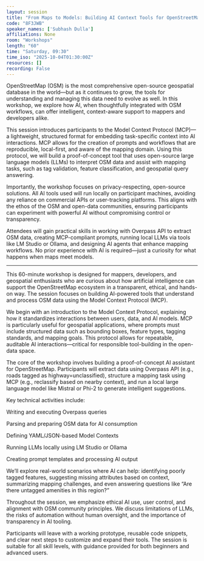 ```yaml
---
layout: session
title: "From Maps to Models: Building AI Context Tools for OpenStreetMap"
code: "8F3JWB"
speaker_names: ['Subhash Dulla']
affiliations: None
room: "Workshops"
length: "60"
time: "Saturday, 09:30"
time_iso: "2025-10-04T01:30:00Z"
resources: []
recording: False
---
```


OpenStreetMap (OSM) is the most comprehensive open-source geospatial database in the world—but as it continues to grow, the tools for understanding and managing this data need to evolve as well. In this workshop, we explore how AI, when thoughtfully integrated with OSM workflows, can offer intelligent, context-aware support to mappers and developers alike.

This session introduces participants to the Model Context Protocol (MCP)—a lightweight, structured format for embedding task-specific context into AI interactions. MCP allows for the creation of prompts and workflows that are reproducible, local-first, and aware of the mapping domain. Using this protocol, we will build a proof-of-concept tool that uses open-source large language models (LLMs) to interpret OSM data and assist with mapping tasks, such as tag validation, feature classification, and geospatial query answering.

Importantly, the workshop focuses on privacy-respecting, open-source solutions. All AI tools used will run locally on participant machines, avoiding any reliance on commercial APIs or user-tracking platforms. This aligns with the ethos of the OSM and open-data communities, ensuring participants can experiment with powerful AI without compromising control or transparency.

Attendees will gain practical skills in working with Overpass API to extract OSM data, creating MCP-compliant prompts, running local LLMs via tools like LM Studio or Ollama, and designing AI agents that enhance mapping workflows. No prior experience with AI is required—just a curiosity for what happens when maps meet models.

<hr>

This 60-minute workshop is designed for mappers, developers, and geospatial enthusiasts who are curious about how artificial intelligence can support the OpenStreetMap ecosystem in a transparent, ethical, and hands-on way. The session focuses on building AI-powered tools that understand and process OSM data using the Model Context Protocol (MCP).

We begin with an introduction to the Model Context Protocol, explaining how it standardizes interactions between users, data, and AI models. MCP is particularly useful for geospatial applications, where prompts must include structured data such as bounding boxes, feature types, tagging standards, and mapping goals. This protocol allows for repeatable, auditable AI interactions—critical for responsible tool-building in the open-data space.

The core of the workshop involves building a proof-of-concept AI assistant for OpenStreetMap. Participants will extract data using Overpass API (e.g., roads tagged as highway=unclassified), structure a mapping task using MCP (e.g., reclassify based on nearby context), and run a local large language model like Mistral or Phi-2 to generate intelligent suggestions.

Key technical activities include:

Writing and executing Overpass queries

Parsing and preparing OSM data for AI consumption

Defining YAML/JSON-based Model Contexts

Running LLMs locally using LM Studio or Ollama

Creating prompt templates and processing AI output

We’ll explore real-world scenarios where AI can help: identifying poorly tagged features, suggesting missing attributes based on context, summarizing mapping challenges, and even answering questions like “Are there untagged amenities in this region?”

Throughout the session, we emphasize ethical AI use, user control, and alignment with OSM community principles. We discuss limitations of LLMs, the risks of automation without human oversight, and the importance of transparency in AI tooling.

Participants will leave with a working prototype, reusable code snippets, and clear next steps to customize and expand their tools. The session is suitable for all skill levels, with guidance provided for both beginners and advanced users.

